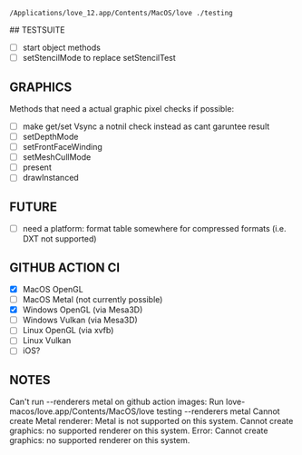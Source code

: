`/Applications/love_12.app/Contents/MacOS/love ./testing`

## TESTSUITE
- [ ] start object methods
- [ ] setStencilMode to replace setStencilTest

## GRAPHICS
Methods that need a actual graphic pixel checks if possible:
- [ ] make get/set Vsync a notnil check instead as cant garuntee result
- [ ] setDepthMode
- [ ] setFrontFaceWinding
- [ ] setMeshCullMode
- [ ] present
- [ ] drawInstanced

## FUTURE
- [ ] need a platform: format table somewhere for compressed formats (i.e. DXT not supported)

## GITHUB ACTION CI
- [x] MacOS OpenGL
- [ ] MacOS Metal (not currently possible)
- [x] Windows OpenGL (via Mesa3D)
- [ ] Windows Vulkan (via Mesa3D)
- [ ] Linux OpenGL (via xvfb)
- [ ] Linux Vulkan
- [ ] iOS?

## NOTES
Can't run --renderers metal on github action images:
Run love-macos/love.app/Contents/MacOS/love testing --renderers metal
Cannot create Metal renderer: Metal is not supported on this system.
Cannot create graphics: no supported renderer on this system.
Error: Cannot create graphics: no supported renderer on this system.
